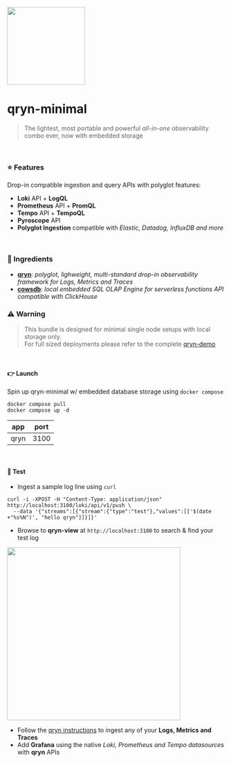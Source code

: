 <a href="https://qryn.dev"><img src="https://user-images.githubusercontent.com/1423657/218816262-e0e8d7ad-44d0-4a7d-9497-0d383ed78b83.png" width=180></a>

# qryn-minimal

> The lightest, most portable and powerful _all-in-one_ observability combo ever, now with embedded storage

<br>

### ⭐ Features
Drop-in compatible ingestion and query APIs with polyglot features:
- **Loki** API + **LogQL**
- **Prometheus** API + **PromQL**
- **Tempo** API + **TempoQL**
- **Pyroscope** API
- **Polyglot Ingestion** compatible with _Elastic, Datadog, InfluxDB and more_

<br>

### 🍪 Ingredients
- **[qryn](https://github.com/metrico/qryn)**: _polyglot, lighweight, multi-standard drop-in observability framework for Logs, Metrics and Traces_
- **[cowsdb](https://github.com/cowsdb/cowsdb)**: _local embedded SQL OLAP Engine for serverless functions API compatible with ClickHouse_


### ⚠️ Warning
> This bundle is designed for minimal single node setups with local storage only.<br>
> For full sized deployments please refer to the complete [qryn-demo](https://github.com/metrico/qryn-oss-demo)

<br>

#### 👉 Launch

Spin up qryn-minimal w/ embedded database storage using `docker compose`
```
docker compose pull
docker compose up -d
```

| app | port |
|---|---|
| qryn | 3100 |

<br>

#### 🔎 Test
- Ingest a sample log line using `curl`
```
curl -i -XPOST -H "Content-Type: application/json" http://localhost:3100/loki/api/v1/push \
  --data '{"streams":[{"stream":{"type":"test"},"values":[['$(date +"%s%N")', "hello qryn"]]}]}'
```

- Browse to **qryn-view** at `http://localhost:3100` to search & find your test log

<img src="https://github.com/metrico/qryn-minimal/assets/1423657/d05e0442-08de-486c-85de-e3d69b87716c" width=400 >

- Follow the [qryn instructions](https://qryn.metrico.in/#/) to ingest any of your **Logs, Metrics and Traces**
- Add **Grafana** using the native _Loki, Prometheus and Tempo datasources_ with **qryn** APIs
